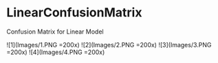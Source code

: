 # LinearConfusionMatrix
Confusion Matrix for Linear Model

![1](Images/1.PNG =200x)
![2](Images/2.PNG =200x)
![3](Images/3.PNG =200x)
![4](Images/4.PNG =200x)

